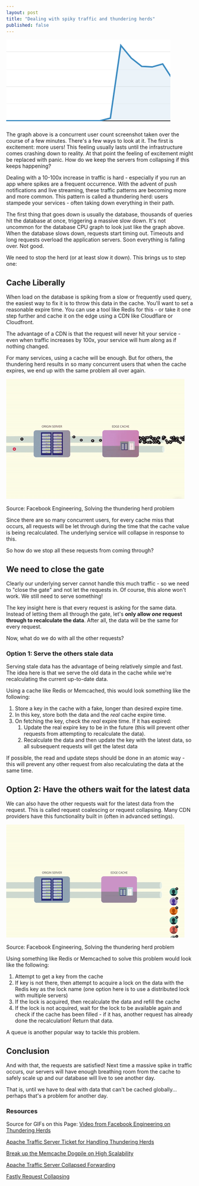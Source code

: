 ```yaml
---
layout: post
title: "Dealing with spiky traffic and thundering herds"
published: false
---
```


![/assets/spiky_traffic.png](/assets/spiky_traffic.png)

The graph above is a concurrent user count screenshot taken over the course of a few minutes. There's a few ways to look at it. The first is excitement: more users! This feeling usually lasts until the infrastructure comes crashing down to reality. At that point the feeling of excitement might be replaced with panic. How do we keep the servers from collapsing if this keeps happening?

Dealing with a 10-100x increase in traffic is hard - especially if you run an app where spikes are a frequent occurrence. With the advent of push notifications and live streaming, these traffic patterns are becoming more and more common. This pattern is called a thundering herd: users stampede your services - often taking down everything in their path.

The first thing that goes down is usually the database, thousands of queries hit the database at once, triggering a massive slow down. It's not uncommon for the database CPU graph to look just like the graph above. When the database slows down, requests start timing out. Timeouts and long requests overload the application servers. Soon everything is falling over. Not good.

We need to stop the herd (or at least slow it down). This brings us to step one:

## Cache Liberally

When load on the database is spiking from a slow or frequently used query, the easiest way to fix it is to throw this data in the cache. You'll want to set a reasonable expire time. You can use a tool like Redis for this - or take it one step further and cache it on the edge using a CDN like Cloudflare or Cloudfront.

The advantage of a CDN is that the request will never hit your service - even when traffic increases by 100x, your service will hum along as if nothing changed.

For many services, using a cache will be enough. But for others, the thundering herd results in so many concurrent users that when the cache expires, we end up with the same problem all over again.

![/assets/thundering_herd.gif](/assets/thundering_herd.gif)

Source: Facebook Engineering, Solving the thundering herd problem

Since there are so many concurrent users, for every cache miss that occurs, all requests will be let through during the time that the cache value is being recalculated. The underlying service will collapse in response to this.

So how do we stop all these requests from coming through?

## We need to close the gate

Clearly our underlying server cannot handle this much traffic - so we need to "close the gate" and not let the requests in. Of course, this alone won't work. We still need to serve something!

The key insight here is that every request is asking for the same data. Instead of letting them all through the gate, let's **only allow _one_ request through to recalculate the data**. After all, the data will be the same for every request.

Now, what do we do with all the other requests?

### Option 1: Serve the others stale data

Serving stale data has the advantage of being relatively simple and fast. The idea here is that we serve the old data in the cache while we're recalculating the current up-to-date data.

Using a cache like Redis or Memcached, this would look something like the following:

1. Store a key in the cache with a fake, longer than desired expire time.
2. In this key, store both the data and the _real_ cache expire time.
3. On fetching the key, check the _real_ expire time. If it has expired:
   1. Update the real expire key to be in the future (this will prevent other requests from attempting to recalculate the data).
   2. Recalculate the data and then update the key with the latest data, so all subsequent requests will get the latest data

If possible, the read and update steps should be done in an atomic way - this will prevent any other request from also recalculating the data at the same time.

## Option 2: Have the others wait for the latest data

We can also have the other requests wait for the latest data from the request. This is called request coalescing or request collapsing. Many CDN providers have this functionality built in (often in advanced settings).

![/assets/coalesced_herd.gif](/assets/coalesced_herd.gif)

Source: Facebook Engineering, Solving the thundering herd problem

Using something like Redis or Memcached to solve this problem would look like the following:

1. Attempt to get a key from the cache
2. If key is not there, then attempt to acquire a lock on the data with the Redis key as the lock name (one option here is to use a distributed lock with multiple servers)
3. If the lock is acquired, then recalculate the data and refill the cache
4. If the lock is not acquired, wait for the lock to be available again and check if the cache has been filled - if it has, another request has already done the recalculation! Return that data.

A queue is another popular way to tackle this problem.

## Conclusion

And with that, the requests are satisfied! Next time a massive spike in traffic occurs, our servers will have enough breathing room from the cache to safely scale up and our database will live to see another day.

That is, until we have to deal with data that can't be cached globally... perhaps that's a problem for another day.

### Resources

Source for GIFs on this Page: [Video from Facebook Engineering on Thundering Herds](https://www.facebook.com/watch/?v=10153675295382200)

[Apache Traffic Server Ticket for Handling Thundering Herds](https://issues.apache.org/jira/browse/TS-3549)

[Break up the Memcache Dogpile on High Scalability](http://highscalability.com/strategy-break-memcache-dog-pile)

[Apache Traffic Server Collapsed Forwarding](https://docs.trafficserver.apache.org/en/latest/admin-guide/plugins/collapsed_forwarding.en.html)

[Fastly Request Collapsing](https://docs.fastly.com/en/guides/request-collapsing)
